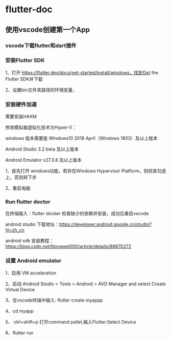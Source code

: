 # flutter-doc

## 使用vscode创建第一个App

### vscode下载flutter和dart插件

### 安装Flutter SDK

1、打开 https://flutter.dev/docs/get-started/install/windows，找到Get the Flutter SDK并下载

2、设置bin文件夹路径的环境变量，

### 安装硬件加速

需要安装HAXM


修改模拟器虚拟化技术为Hyper-V：

windows 版本需要是 Windows10 2018 April（Windows 1803）及以上版本

Android Studio 3.2 beta 及以上版本

Android Emulator v27.3.8 及以上版本


1、首先打开 windows功能，若存在Windows Hypervisor Platform，则将其勾选上，否则转下步

2、重启电脑

### Run flutter doctor

在终端输入：flutter docker 检查缺少的依赖并安装，成功后重启vscode

android studio 下载地址：https://developer.android.google.cn/studio?hl=zh_cn

android sdk 安装教程：https://blog.csdn.net/lilongwei000/article/details/88870272

### 设置 Android emulator

1、启用 VM acceleration

2、启动 Android Studio > Tools > Android > AVD Manager and select Create Virtual Device

3、在vscode终端中输入: flutter create myappp

4、cd myapp

5、 ctrl+shift+p 打开command pallet,输入Flutter:Select Device

6、flutter run



